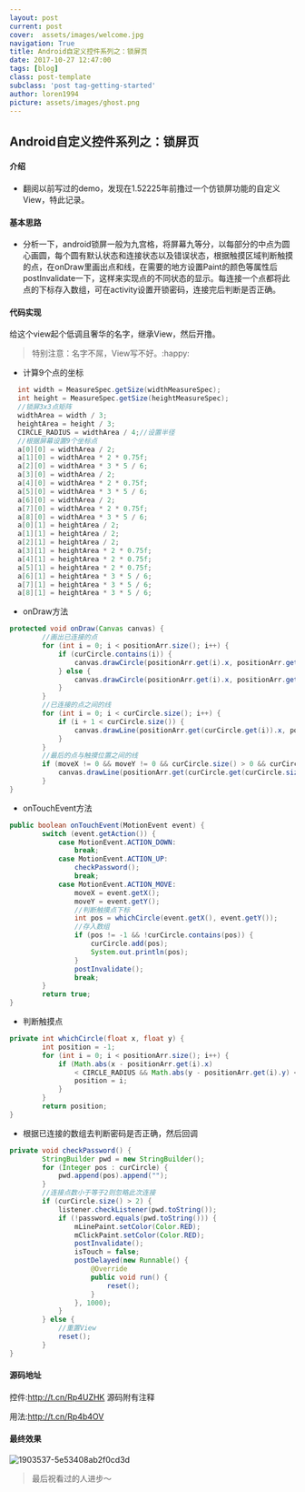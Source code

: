 ```yaml
---
layout: post
current: post
cover:  assets/images/welcome.jpg
navigation: True
title: Android自定义控件系列之：锁屏页
date: 2017-10-27 12:47:00
tags: [blog]
class: post-template
subclass: 'post tag-getting-started'
author: loren1994
picture: assets/images/ghost.png
---
```


## Android自定义控件系列之：锁屏页

#### 介绍

* 翻阅以前写过的demo，发现在1.52225年前撸过一个仿锁屏功能的自定义View，特此记录。

#### 基本思路

* 分析一下，android锁屏一般为九宫格，将屏幕九等分，以每部分的中点为圆心画圆，每个圆有默认状态和连接状态以及错误状态，根据触摸区域判断触摸的点，在onDraw里画出点和线，在需要的地方设置Paint的颜色等属性后postInvalidate一下，这样来实现点的不同状态的显示。每连接一个点都将此点的下标存入数组，可在activity设置开锁密码，连接完后判断是否正确。

#### 代码实现

给这个view起个低调且奢华的名字，继承View，然后开撸。

> 特别注意：名字不屌，View写不好。:happy:

* 计算9个点的坐标

~~~~Java
  int width = MeasureSpec.getSize(widthMeasureSpec);
  int height = MeasureSpec.getSize(heightMeasureSpec);
  //锁屏3x3点矩阵
  widthArea = width / 3;
  heightArea = height / 3;
  CIRCLE_RADIUS = widthArea / 4;//设置半径
  //根据屏幕设置9个坐标点
  a[0][0] = widthArea / 2;
  a[1][0] = widthArea * 2 * 0.75f;
  a[2][0] = widthArea * 3 * 5 / 6;
  a[3][0] = widthArea / 2;
  a[4][0] = widthArea * 2 * 0.75f;
  a[5][0] = widthArea * 3 * 5 / 6;
  a[6][0] = widthArea / 2;
  a[7][0] = widthArea * 2 * 0.75f;
  a[8][0] = widthArea * 3 * 5 / 6;
  a[0][1] = heightArea / 2;
  a[1][1] = heightArea / 2;
  a[2][1] = heightArea / 2;
  a[3][1] = heightArea * 2 * 0.75f;
  a[4][1] = heightArea * 2 * 0.75f;
  a[5][1] = heightArea * 2 * 0.75f;
  a[6][1] = heightArea * 3 * 5 / 6;
  a[7][1] = heightArea * 3 * 5 / 6;
  a[8][1] = heightArea * 3 * 5 / 6;
~~~~

* onDraw方法

~~~~java
protected void onDraw(Canvas canvas) {
        //画出已连接的点
        for (int i = 0; i < positionArr.size(); i++) {
            if (curCircle.contains(i)) {
                canvas.drawCircle(positionArr.get(i).x, positionArr.get(i).y, CIRCLE_RADIUS, mClickPaint);
            } else {
                canvas.drawCircle(positionArr.get(i).x, positionArr.get(i).y, CIRCLE_RADIUS, mPaint);
            }
        }
        //已连接的点之间的线
        for (int i = 0; i < curCircle.size(); i++) {
            if (i + 1 < curCircle.size()) {
                canvas.drawLine(positionArr.get(curCircle.get(i)).x, positionArr.get(curCircle.get(i)).y, positionArr.get(curCircle.get(i + 1)).x, positionArr.get(curCircle.get(i + 1)).y, mLinePaint);
            }
        }
        //最后的点与触摸位置之间的线
        if (moveX != 0 && moveY != 0 && curCircle.size() > 0 && curCircle.size() < 9 && isTouch) {
            canvas.drawLine(positionArr.get(curCircle.get(curCircle.size() - 1)).x, positionArr.get(curCircle.get(curCircle.size() - 1)).y, moveX, moveY, mLinePaint);
        }
}
~~~~

* onTouchEvent方法

~~~java
public boolean onTouchEvent(MotionEvent event) {
        switch (event.getAction()) {
            case MotionEvent.ACTION_DOWN:
                break;
            case MotionEvent.ACTION_UP:
                checkPassword();
                break;
            case MotionEvent.ACTION_MOVE:
                moveX = event.getX();
                moveY = event.getY();
                //判断触摸点下标
                int pos = whichCircle(event.getX(), event.getY());
                //存入数组
                if (pos != -1 && !curCircle.contains(pos)) {
                    curCircle.add(pos);
                    System.out.println(pos);
                }
                postInvalidate();
                break;
        }
        return true;
}
~~~

- 判断触摸点

```java
private int whichCircle(float x, float y) {
        int position = -1;
        for (int i = 0; i < positionArr.size(); i++) {
            if (Math.abs(x - positionArr.get(i).x) 
                < CIRCLE_RADIUS && Math.abs(y - positionArr.get(i).y) <CIRCLE_RADIUS) {
                position = i;
            }
        }
        return position;
}
```

* 根据已连接的数组去判断密码是否正确，然后回调

~~~~java
private void checkPassword() {
        StringBuilder pwd = new StringBuilder();
        for (Integer pos : curCircle) {
            pwd.append(pos).append("");
        }
        //连接点数小于等于2则忽略此次连接
        if (curCircle.size() > 2) {
            listener.checkListener(pwd.toString());
            if (!password.equals(pwd.toString())) {
                mLinePaint.setColor(Color.RED);
                mClickPaint.setColor(Color.RED);
                postInvalidate();
                isTouch = false;
                postDelayed(new Runnable() {
                    @Override
                    public void run() {
                        reset();
                    }
                }, 1000);
            }
        } else {
          	//重置View
            reset();
        }
}
~~~~

#### 源码地址

控件:<http://t.cn/Rp4UZHK>  源码附有注释

用法:<http://t.cn/Rp4b4OV>

#### 最终效果

![1903537-5e53408ab2f0cd3d](assets/images/1903537-5e53408ab2f0cd3d.png)

> 最后祝看过的人进步～

